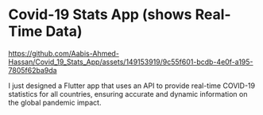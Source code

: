 # Covid-19 Stats App (shows Real-Time Data)


https://github.com/Aabis-Ahmed-Hassan/Covid_19_Stats_App/assets/149153919/9c55f601-bcdb-4e0f-a195-7805f62ba9da


I just designed a Flutter app that uses an API to provide real-time COVID-19 statistics for all countries, ensuring accurate and dynamic information on the global pandemic impact. 
